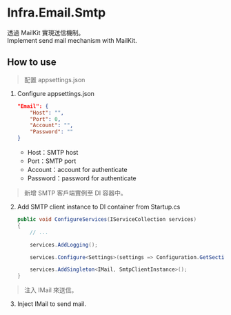 # Infra.Email.Smtp

透過 MailKit 實現送信機制。  
Implement send mail mechanism with MailKit.

## How to use

> 配置 appsettings.json

1. Configure appsettings.json

    ```json
    "Email": {
        "Host": "",
        "Port": 0,
        "Account": "",
        "Password": ""
    }
    ```

    - Host：SMTP host
    - Port：SMTP port
    - Account：account for authenticate
    - Password：password for authenticate

> 新增 SMTP 客戶端實例至 DI 容器中。

2. Add SMTP client instance to DI container from Startup.cs

    ```csharp
    public void ConfigureServices(IServiceCollection services)
    {
        // ...

        services.AddLogging();

        services.Configure<Settings>(settings => Configuration.GetSection(Settings.SectionName).Bind(settings));

        services.AddSingleton<IMail, SmtpClientInstance>();
    }
    ```

> 注入 IMail 來送信。

3. Inject IMail to send mail.
